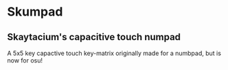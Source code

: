 # Skumpad

## Skaytacium's capacitive touch numpad

A 5x5 key capactive touch key-matrix originally made for a numbpad, but is now for osu!
